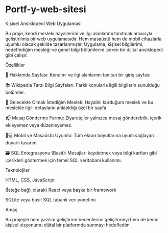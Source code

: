 # Portf-y-web-sitesi
Kişisel Ansiklopedi Web Uygulaması

Bu proje, kendi mesleki hayallerimi ve ilgi alanlarımı tanıtmak amacıyla geliştirilmiş bir web uygulamasıdır. Hem masaüstü hem de mobil cihazlarla uyumlu olacak şekilde tasarlanmıştır. Uygulama, kişisel bilgilerimi, hedeflediğim mesleği ve genel bilgi bölümlerini içeren bir dijital ansiklopedi gibi çalışır.

Özellikler

📄 Hakkımda Sayfası: Kendimi ve ilgi alanlarımı tanıtan bir giriş sayfası.

📚 Wikipedia Tarzı Bilgi Sayfaları: Farklı konularla ilgili bilgilerin sunulduğu bölümler.

💼 Gelecekte Olmak İstediğim Meslek: Hayalini kurduğum meslek ve bu meslekle ilgili detayların anlatıldığı özel bir sayfa.

📬 Mesaj Gönderme Formu: Ziyaretçiler yalnızca mesaj gönderebilir, içerik ekleyemez veya düzenleyemez.

📱💻 Mobil ve Masaüstü Uyumlu: Tüm ekran boyutlarına uyum sağlayan duyarlı tasarım.

🗃️ SQL Entegrasyonu (Basit): Mesajları kaydetmek veya bilgi kartları gibi içerikleri göstermek için temel SQL veritabanı kullanımı.


Teknolojiler

HTML, CSS, JavaScript

(İsteğe bağlı olarak) React veya başka bir framework

SQLite veya basit SQL tabanlı veri yönetimi


Amaç

Bu projeyle hem yazılım geliştirme becerilerimi geliştirmeyi hem de kendi kişisel vizyonumu dijital bir platformda sunmayı hedefledim
